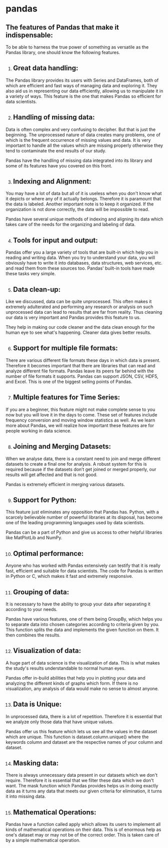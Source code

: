 # pandas

## The features of Pandas that make it indispensable:
To be able to harness the true power of something as versatile as the Pandas library, one should know the following features.

1. ## Great data handling:
The Pandas library provides its users with Series and DataFrames, both of which are efficient and fast ways of managing data and exploring it. They also aid us in representing our data efficiently, allowing us to manipulate it in a variety of ways. This feature is the one that makes Pandas so efficient for data scientists.

2. ## Handling of missing data:
Data is often complex and very confusing to decipher. But that is just the beginning. The unprocessed nature of data creates many problems, one of which is the frequent occurrence of missing values and data. It is very important to handle all the values which are missing properly otherwise they tend to contaminate the end results of our study.

Pandas have the handling of missing data integrated into its library and some of its features have you covered on this front.

3. ## Indexing and Alignment:
You may have a lot of data but all of it is useless when you don't know what it depicts or where any of it actually belongs. Therefore it is paramount that the data is labeled. Another important note is to keep it organized. If the organization is not done correctly, the data will be impossible to read.

Pandas have several unique methods of indexing and aligning its data which takes care of the needs for the organizing and labeling of data.

4. ## Tools for input and output:
Pandas offer you a large variety of tools that are built-in which help you in reading and writing data. When you try to understand your data, you will obviously have to write it into databases, data structures, web services, etc. and read them from these sources too. Pandas' built-in tools have made these tasks very simple.

5. ## Data clean-up:
Like we discussed, data can be quite unprocessed. This often makes it extremely adulterated and performing any research or analysis on such unprocessed data can lead to results that are far from reality. Thus cleaning our data is very important and Pandas provides this feature to us.

They help in making our code cleaner and the data clean enough for the human eye to see what's happening. Cleaner data gives better results.

6. ## Support for multiple file formats:
There are various different file formats these days in which data is present. Therefore it becomes important that there are libraries that can read and analyze different file formats. Pandas leave its peers far behind with the number of file formats it supports. Pandas can support JSON, CSV, HDF5, and Excel. This is one of the biggest selling points of Pandas.

7. ## Multiple features for Time Series:
If you are a beginner, this feature might not make complete sense to you now but you will love it in the days to come. These set of features include frequency conversion and moving window statistics as well. As we learn more about Pandas, we will realize how important these features are for people working in data science.

8. ## Joining and Merging Datasets:
When we analyse data, there is a constant need to join and merge different datasets to create a final one for analysis. A robust system for this is required because if the datasets don’t get joined or merged properly, our results will get affected and that is not good.

Pandas is extremely efficient in merging various datasets.

9. ## Support for Python:
This feature just eliminates any opposition that Pandas has. Python, with a scarcely believable number of powerful libraries at its disposal, has become one of the leading programming languages used by data scientists.

Pandas can be a part of Python and give us access to other helpful libraries like MatPlotLib and NumPy.

10. ## Optimal performance:
Anyone who has worked with Pandas extensively can testify that it is really fast, efficient and suitable for data scientists. The code for Pandas is written in Python or C, which makes it fast and extremely responsive.

11. ## Grouping of data:
It is necessary to have the ability to group your data after separating it according to your needs.

Pandas have various features, one of them being GroupBy, which helps you to separate data into chosen categories according to criteria given by you. This function splits the data and implements the given function on them. It then combines the results.

12. ## Visualization of data:
A huge part of data science is the visualization of data. This is what makes the study's results understandable to normal human eyes.

Pandas offer in-build abilities that help you in plotting your data and analyzing the different kinds of graphs which form. If there is no visualization, any analysis of data would make no sense to almost anyone.

13. ## Data is Unique:
In unprocessed data, there is a lot of repetition. Therefore it is essential that we analyze only those data that have unique values.

Pandas offer us this feature which lets us see all the values in the dataset which are unique. This function is dataset.column.unique() where the keywords column and dataset are the respective names of your column and dataset.

14. ## Masking data:
There is always unnecessary data present in our datasets which we don't require. Therefore it is essential that we filter these data which we don't want. The mask function which Pandas provides helps us in doing exactly data as it turns any data that meets our given criteria for elimination, it turns it into missing data.

15. ## Mathematical Operations:
Pandas have a function called apply which allows its users to implement all kinds of mathematical operations on their data. This is of enormous help as one's dataset may or may not be of the correct order. This is taken care of by a simple mathematical operation.